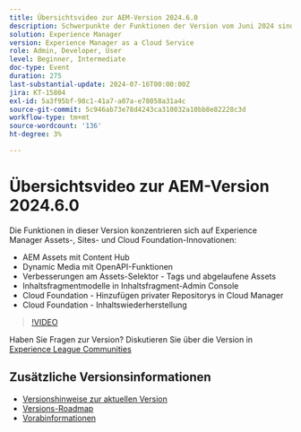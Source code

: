 ```yaml
---
title: Übersichtsvideo zur AEM-Version 2024.6.0
description: Schwerpunkte der Funktionen der Version vom Juni 2024 sind AEM Assets mit Content Hub, Dynamic Media mit OpenAPI-Funktionen, Assets-Selektorverbesserungen - Tags und abgelaufene Assets, Inhaltsfragmentmodelle in Inhaltsfragmenten in Admin Console, Cloud Foundation - Hinzufügen privater Repositorys in Cloud Manager und Cloud Foundation - Inhaltswiederherstellung.
solution: Experience Manager
version: Experience Manager as a Cloud Service
role: Admin, Developer, User
level: Beginner, Intermediate
doc-type: Event
duration: 275
last-substantial-update: 2024-07-16T00:00:00Z
jira: KT-15804
exl-id: 5a3f95bf-98c1-41a7-a07a-e78058a31a4c
source-git-commit: 5c946ab73e78d4243ca310032a10bb8e82228c3d
workflow-type: tm+mt
source-wordcount: '136'
ht-degree: 3%

---
```


# Übersichtsvideo zur AEM-Version 2024.6.0

Die Funktionen in dieser Version konzentrieren sich auf Experience Manager Assets-, Sites- und Cloud Foundation-Innovationen:

* AEM Assets mit Content Hub
* Dynamic Media mit OpenAPI-Funktionen
* Verbesserungen am Assets-Selektor - Tags und abgelaufene Assets
* Inhaltsfragmentmodelle in Inhaltsfragment-Admin Console
* Cloud Foundation - Hinzufügen privater Repositorys in Cloud Manager
* Cloud Foundation - Inhaltswiederherstellung

>[!VIDEO](https://video.tv.adobe.com/v/3430779/?learn=on)


Haben Sie Fragen zur Version?  Diskutieren Sie über die Version in [Experience League Communities](https://adobe.ly/47dj9Wj)

## Zusätzliche Versionsinformationen

* [Versionshinweise zur aktuellen Version](https://experienceleague.adobe.com/docs/experience-manager-cloud-service/content/release-notes/home.html?lang=de)
* [Versions-Roadmap](https://experienceleague.adobe.com/docs/experience-manager-release-information/aem-release-updates/update-releases-roadmap.html?lang=de)
* [Vorabinformationen](https://experienceleague.adobe.com/docs/experience-manager-cloud-service/content/release-notes/prerelease.html)

